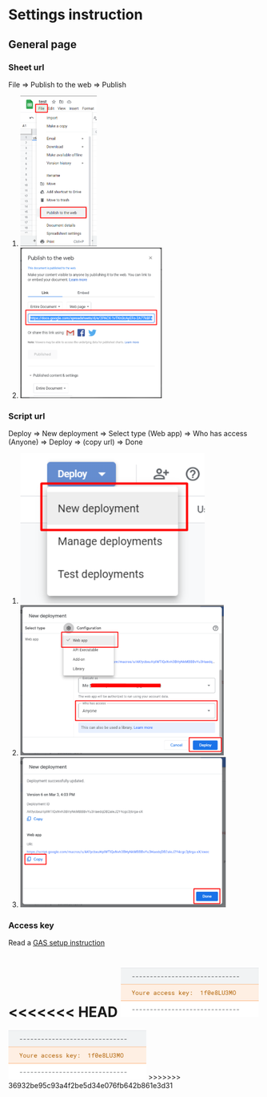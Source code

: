 # Settings instruction



## General page

### Sheet url

File => Publish to the web => Publish

1. <img src="/screenshots/file_publish.png" height="300px">
2. <img src="/screenshots/sheetUrl.png" height="300px">

### Script url

Deploy => New deployment => Select type (Web app) => Who has access (Anyone) => Deploy => (copy url) => Done

1. <img src="/screenshots/new_deploy.png" height="300px">
2. <img src="/screenshots/deploy.png" height="300px">
3. <img src="/screenshots/deploy_copy.png" height="300px">


### Access key

Read a [GAS setup instruction](GAS.md)

<<<<<<< HEAD
<img src="/screenshots/access_key.png" height="100px">
=======
<img src="/screenshots/access_key.png" height="100px">
>>>>>>> 36932be95c93a4f2be5d34e076fb642b861e3d31
